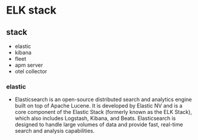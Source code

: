# ELK stack

## stack

- elastic
- kibana
- fleet
- apm server
- otel collector

### elastic

- Elasticsearch is an open-source distributed search and analytics engine built on top of Apache Lucene. It is developed by Elastic NV and is a core component of the Elastic Stack (formerly known as the ELK Stack), which also includes Logstash, Kibana, and Beats. Elasticsearch is designed to handle large volumes of data and provide fast, real-time search and analysis capabilities.
